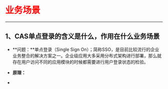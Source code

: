 # <font color ="red">业务场景</font>

------

## 1、CAS单点登录的含义是什么，作用在什么业务场景

- **问题：**单点登录（Single Sign On）；简称SSO，是目前比较流行的企业业务整合的解决方案之一。企业级应用大多采用分布式架构进行部署，那么就存在用户访问不同的应用模块的时候都需要进行用户登录状态的检验。

- **原理：**
- 